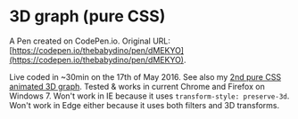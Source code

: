 # 3D graph (pure CSS)

A Pen created on CodePen.io. Original URL: [https://codepen.io/thebabydino/pen/dMEKYO](https://codepen.io/thebabydino/pen/dMEKYO).

Live coded in ~30min on the 17th of May 2016. See also my [2nd pure CSS animated 3D graph](http://codepen.io/thebabydino/pen/jqoQOO). Tested & works in current Chrome and Firefox on Windows 7. Won't work in IE because it uses `transform-style: preserve-3d`. Won't work in Edge either because it uses both filters and 3D transforms.